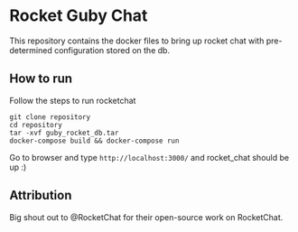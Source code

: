 # Rocket Guby Chat  

This repository contains the docker files to bring up rocket chat with pre-determined configuration stored on the db.

## How to run 

Follow the steps to run rocketchat 

```
git clone repository
cd repository
tar -xvf guby_rocket_db.tar
docker-compose build && docker-compose run
```

Go to browser and type `http://localhost:3000/` and rocket_chat should be up :) 

## Attribution

Big shout out to @RocketChat for their open-source work on RocketChat.

